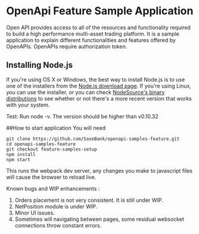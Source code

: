 # OpenApi Feature Sample Application
Open API provides access to all of the resources and functionality required to build a high performance multi-asset trading platform. It is a sample application to explain different functionalities and features offered by OpenAPIs. OpenAPIs require authorization token.

## Installing Node.js
If you're using OS X or Windows, the best way to install Node.js is to use one of the installers from the [Node.js download page](https://nodejs.org/en/download/). If you're using Linux, you can use the installer, or you can check [NodeSource's binary distributions](https://github.com/nodesource/distributions) to see whether or not there's a more recent version that works with your system.

Test: Run node -v. The version should be higher than v0.10.32
 
##How to start application
 You will need
 
 ```
 git clone https://github.com/SaxoBank/openapi-samples-feature.git
 cd openapi-samples-feature
 git checkout feature-samples-setup
 npm install
 npm start
 ```

 This runs the webpack dev server, any changes you make to javascript
 files will cause the browser to reload live.

Known bugs and WIP enhancements :
1. Orders placement is not very consistent. It is still under WIP.
2. NetPosition module is under WIP.
3. Minor UI issues.
4. Sometimes will navigating between pages, some residual websocket connections throw constant errors.
